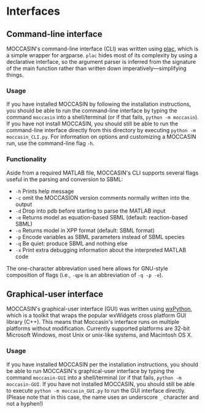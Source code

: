 Interfaces
======================

## Command-line interface

MOCCASIN's command-line interface (CLI) was written using [plac](https://pypi.python.org/pypi/plac), which is a simple wrapper for argparse. `plac` hides most of its complexity by using a declarative interface, so the argument parser is inferred from the signature of the main function rather than written down imperatively&mdash;simplifying things.


### Usage

If you have installed MOCCASIN by following the installation instructions, you should be able to run the command-line interface by typing the command `moccasin` into a shell/terminal (or if that fails, `python -m moccasin`). If you have not install MOCCASIN, you should still be able to run the command-line interface directly from this directory by executing `python -m moccasin_CLI.py`.  For information on options and customizing a MOCCASIN run, use the command-line flag `-h`.


### Functionality

Aside from a required MATLAB file, MOCCASIN's CLI supports several flags useful in the parsing and conversion to SBML:

* `-h` Prints help message
* `-c` omit the MOCCASION version comments normally written into the output
* `-d` Drop into pdb before starting to parse the MATLAB input
* `-e` Returns model as equation-based SBML (default: reaction-based SBML)
* `-o` Returns model in XPP format (default: SBML format)
* `-p` Encode variables as SBML parameters instead of SBML species
* `-q` Be quiet: produce SBML and nothing else
* `-x` Print extra debugging information about the interpreted MATLAB code

The one-character abbreviation used here allows for GNU-style composition of flags (i.e., `-qpe` is an abbreviation of `-q -p -e`).


## Graphical-user interface

MOCCASIN's graphical-user interface (GUI) was written using [wxPython](http://www.wxpython.org/), which is a toolkit that wraps the popular wxWidgets cross platform GUI library (C++). This means that Moccasin's interface runs on multiple platforms without modification. Currently supported platforms are 32-bit Microsoft Windows, most Unix or unix-like systems, and Macintosh OS X.


### Usage

If you have installed MOCCASIN per the installation instructions, you should be able to run MOCCASIN's graphical-user interface by typing the command `moccasin-GUI` into a shell/terminal (or if that fails, `python -m moccasin-GUI`.  If you have not installed MOCCASIN, you should still be able to execute `python -m moccasin_GUI.py` to run the GUI interface directly.  (Please note that in this case, the name uses an underscore `_` character and not a hyphen!)
